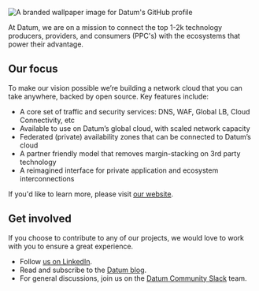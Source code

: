![A branded wallpaper image for Datum's GitHub profile](https://github.com/user-attachments/assets/52abfdb9-416e-4d32-9808-896826a3a7f7)

At Datum, we are on a mission to connect the top 1-2k technology producers, providers, and consumers (PPC's) with the ecosystems that power their advantage. 

## Our focus
To make our vision possible we’re building a network cloud that you can take anywhere, backed by open source. Key features include:

- A core set of traffic and security services: DNS, WAF, Global LB, Cloud Connectivity, etc
- Available to use on Datum’s global cloud, with scaled network capacity
- Federated (private) availability zones that can be connected to Datum’s cloud
- A partner friendly model that removes margin-stacking on 3rd party technology
- A reimagined interface for private application and ecosystem interconnections

If you'd like to learn more, please visit [our website](https://www.datum.net). 

## Get involved

If you choose to contribute to any of our projects, we would love to work with you to ensure a great experience.

- Follow [us on LinkedIn](https://www.linkedin.com/company/datum-cloud/).
- Read and subscribe to the [Datum blog](https://www.datum.net/blog/).
- For general discussions, join us on the [Datum Community Slack](https://slack.datum.net/) team.

